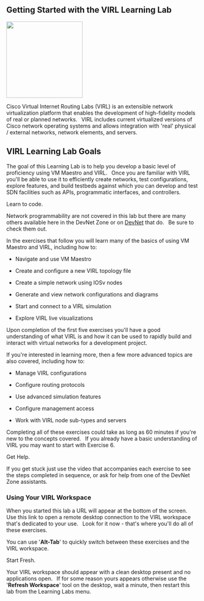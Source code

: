 <html>

<head>
<meta charset="utf-8">
<title>VIRL Learning Lab Intro</title>
</head>

<body>

  <h2>Getting Started with the VIRL Learning Lab</h2>

  <img src="posts/files/virl/images/logo.black.full.png" height="200"/>

  <p></p>

  <p>Cisco Virtual Internet Routing Labs (VIRL) is an extensible network virtualization platform that enables the development of high-fidelity models of real or planned networks.&ensp; VIRL includes current virtualized versions of Cisco network operating systems and allows integration with 'real' physical / external networks, network elements, and servers.</p>

  <h2>VIRL Learning Lab Goals</h2>

  <p>The goal of this Learning Lab is to help you develop a basic level of proficiency using VM Maestro and VIRL.&ensp; Once you are familiar with VIRL you'll be able to use it to efficiently create networks, test configurations, explore features, and build testbeds against which you can develop and test SDN facilities such as APIs, programmatic interfaces, and controllers.</p>

  <div class="ui icon message">
    <i class="code icon"></i>
    <div class="content">
      <div class="header">
        Learn to code.
      </div>
      <p>Network programmability are not covered in this lab but there are many others available here in the DevNet Zone or on <a href="http://developer.cisco.com">DevNet</a> that do.&ensp; Be sure to check them out.</p>
    </div>
  </div>

  <p>In the exercises that follow you will learn many of the basics of using VM Maestro and VIRL, including how to:</p>

  <ul>
    <li><p>Navigate and use VM Maestro</p></li>
    <li><p>Create and configure a new VIRL topology file</p></li>
    <li><p>Create a simple network using IOSv nodes</p></li>
    <li><p>Generate and view network configurations and diagrams</p></li>
    <li><p>Start and connect to a VIRL simulation</p></li>
    <li><p>Explore VIRL live visualizations</p></li>
  </ul>

  <p>Upon completion of the first five exercises you'll have a good understanding of what VIRL is and how it can be used to rapidly build and interact with virtual networks for a development project.</p>

  <p>If you're interested in learning more, then a few more advanced topics are also covered, including how to:</p>

  <ul>
    <li><p>Manage VIRL configurations</p></li>
    <li><p>Configure routing protocols</p></li>
    <li><p>Use advanced simulation features</p></li>
    <li><p>Configure management access</p></li>
    <li><p>Work with VIRL node sub-types and servers</p></li>
  </ul>

  <p>Completing all of these exercises could take as long as 60 minutes if you're new to the concepts covered.&ensp; If you already have a basic understanding of VIRL you may want to start with Exercise 6.</p>

  <div class="ui icon message">
    <i class="film icon"></i>
    <div class="content">
      <div class="header">
        Get Help.
      </div>
      <p>If you get stuck just use the video that accompanies each exercise to see the steps completed in sequence, or ask for help from one of the DevNet Zone assistants.</p>
    </div>
  </div>

  <h3>Using Your VIRL Workspace</h3>

  <p>When you started this lab a URL will appear at the bottom of the screen.&ensp; Use this link to open a remote desktop connection to the VIRL workspace that's dedicated to your use.&ensp; Look for it now - that's where you'll do all of these exercises.</p>

  <p>You can use '<b>Alt-Tab</b>' to quickly switch between these exercises and the VIRL workspace.</p>

  <div class="ui icon message">
    <i class="refresh icon"></i>
    <div class="content">
      <div class="header">
        Start Fresh.
      </div>
      <p>Your VIRL workspace should appear with a clean desktop present and no applications open.&ensp; If for some reason yours appears otherwise use the '<b>Refresh Workspace</b>' tool on the desktop, wait a minute, then restart this lab from the Learning Labs menu.</p>
    </div>
  </div>

</body>
</html>
